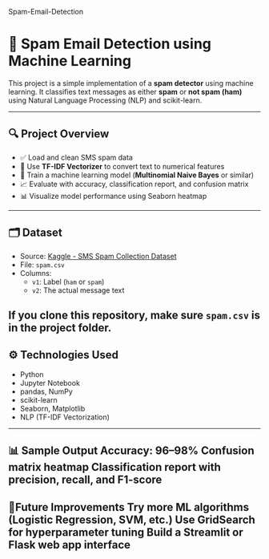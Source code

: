 Spam-Email-Detection
# 📧 Spam Email Detection using Machine Learning

This project is a simple implementation of a **spam detector** using machine learning. It classifies text messages as either **spam** or **not spam (ham)** using Natural Language Processing (NLP) and scikit-learn.

---

## 🔍 Project Overview

- ✅ Load and clean SMS spam data
- 🧠 Use **TF-IDF Vectorizer** to convert text to numerical features
- 🧪 Train a machine learning model (**Multinomial Naive Bayes** or similar)
- 📈 Evaluate with accuracy, classification report, and confusion matrix
- 📊 Visualize model performance using Seaborn heatmap

---

## 🗂️ Dataset

- Source: [Kaggle - SMS Spam Collection Dataset](https://www.kaggle.com/datasets/uciml/sms-spam-collection-dataset)
- File: `spam.csv`
- Columns:
  - `v1`: Label (`ham` or `spam`)
  - `v2`: The actual message text

If you clone this repository, make sure `spam.csv` is in the project folder.
---

## ⚙️ Technologies Used

- Python
- Jupyter Notebook
- pandas, NumPy
- scikit-learn
- Seaborn, Matplotlib
- NLP (TF-IDF Vectorization)

---
📊 Sample Output
Accuracy: 96–98%
Confusion matrix heatmap
Classification report with precision, recall, and F1-score
-----

📌Future Improvements
Try more ML algorithms (Logistic Regression, SVM, etc.)
Use GridSearch for hyperparameter tuning
Build a Streamlit or Flask web app interface
---

